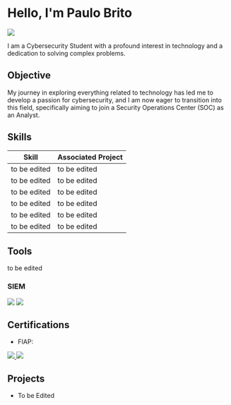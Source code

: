 # Hello, I'm Paulo Brito
<a href="https://linkedin.com/in/pauloricardobrito/"><img src="https://img.shields.io/badge/-LinkedIn-0072b1?&style=for-the-badge&logo=linkedin&logoColor=white" /></a>

I am a Cybersecurity Student with a profound interest in technology and a dedication to solving complex problems.

## Objective

My journey in exploring everything related to technology has led me to develop a passion for cybersecurity, and I am now eager to transition into this field, specifically aiming to join a Security Operations Center (SOC) as an Analyst.

## Skills

| Skill                                         | Associated Project         |
|-----------------------------------------------|----------------------------|
| to be edited          | to be edited|
| to be edited | to be edited|
| to be edited         | to be edited|
| to be edited      | to be edited|
| to be edited                  | to be edited|
| to be edited | to be edited|

## Tools
to be edited


### SIEM
<div>
    <img src="https://img.shields.io/badge/-Splunk-000000?&style=for-the-badge&logo=Splunk&logoColor=white" />
    <img src="https://img.shields.io/badge/-Elastic-005571?&style=for-the-badge&logo=Elastic&logoColor=white" />
</div>

## Certifications
- FIAP: 
<div>
<a href="https://www.linkedin.com/in/pauloricardobrito/overlay/1719840832491/single-media-viewer/?profileId=ACoAAAjT3wcBUJpEGT94kUHXhLHhipwVaYRivrs">
  <img src="https://img.shields.io/badge/-FCCP-000080?&style=for-the-badge&logoColor=white" />
</a>
<a href="https://www.linkedin.com/in/pauloricardobrito/overlay/1725107196875/single-media-viewer/?profileId=ACoAAAjT3wcBUJpEGT94kUHXhLHhipwVaYRivrs">
  <img src="https://img.shields.io/badge/-FCISM-000080?&style=for-the-badge&logoColor=white" />
</a>

</div>

## Projects
- To be Edited
